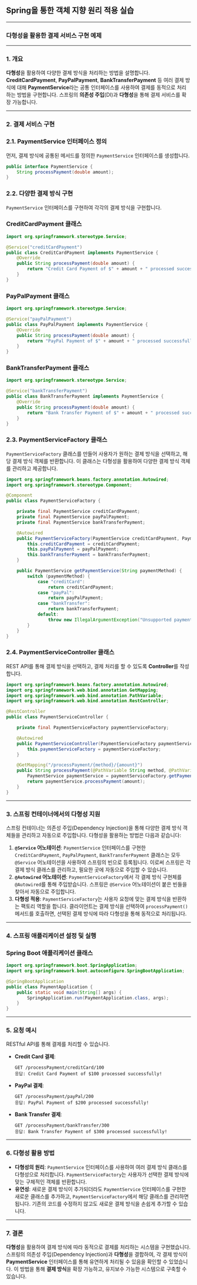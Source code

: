 ## Spring을 통한 객체 지향 원리 적용 실습

---

### **다형성을 활용한 결제 서비스 구현 예제**

---

### **1. 개요**

**다형성**을 활용하여 다양한 결제 방식을 처리하는 방법을 설명합니다. **CreditCardPayment**, **PayPalPayment**, **BankTransferPayment** 등 여러 결제 방식에 대해 **PaymentService**라는 공통 인터페이스를 사용하여 결제를 동적으로 처리하는 방법을 구현합니다. 스프링의 **의존성 주입**(DI)과 **다형성**을 통해 결제 서비스를 확장 가능합니다.

---

### **2. 결제 서비스 구현**

### **2.1. PaymentService 인터페이스 정의**

먼저, 결제 방식에 공통된 메서드를 정의한 `PaymentService` 인터페이스를 생성합니다.

```java
public interface PaymentService {
    String processPayment(double amount);
}
```

### **2.2. 다양한 결제 방식 구현**

`PaymentService` 인터페이스를 구현하여 각각의 결제 방식을 구현합니다.

### **CreditCardPayment 클래스**

```java
import org.springframework.stereotype.Service;

@Service("creditCardPayment")
public class CreditCardPayment implements PaymentService {
    @Override
    public String processPayment(double amount) {
        return "Credit Card Payment of $" + amount + " processed successfully!";
    }
}
```

### **PayPalPayment 클래스**

```java
import org.springframework.stereotype.Service;

@Service("payPalPayment")
public class PayPalPayment implements PaymentService {
    @Override
    public String processPayment(double amount) {
        return "PayPal Payment of $" + amount + " processed successfully!";
    }
}
```

### **BankTransferPayment 클래스**

```java
import org.springframework.stereotype.Service;

@Service("bankTransferPayment")
public class BankTransferPayment implements PaymentService {
    @Override
    public String processPayment(double amount) {
        return "Bank Transfer Payment of $" + amount + " processed successfully!";
    }
}
```

### **2.3. PaymentServiceFactory 클래스**

`PaymentServiceFactory` 클래스를 만들어 사용자가 원하는 결제 방식을 선택하고, 해당 결제 방식 객체를 반환합니다. 이 클래스는 다형성을 활용하여 다양한 결제 방식 객체를 관리하고 제공합니다.

```java
import org.springframework.beans.factory.annotation.Autowired;
import org.springframework.stereotype.Component;

@Component
public class PaymentServiceFactory {

    private final PaymentService creditCardPayment;
    private final PaymentService payPalPayment;
    private final PaymentService bankTransferPayment;

    @Autowired
    public PaymentServiceFactory(PaymentService creditCardPayment, PaymentService payPalPayment, PaymentService bankTransferPayment) {
        this.creditCardPayment = creditCardPayment;
        this.payPalPayment = payPalPayment;
        this.bankTransferPayment = bankTransferPayment;
    }

    public PaymentService getPaymentService(String paymentMethod) {
        switch (paymentMethod) {
            case "creditCard":
                return creditCardPayment;
            case "payPal":
                return payPalPayment;
            case "bankTransfer":
                return bankTransferPayment;
            default:
                throw new IllegalArgumentException("Unsupported payment method");
        }
    }
}
```

### **2.4. PaymentServiceController 클래스**

REST API를 통해 결제 방식을 선택하고, 결제 처리를 할 수 있도록 **Controller**를 작성합니다.

```java
import org.springframework.beans.factory.annotation.Autowired;
import org.springframework.web.bind.annotation.GetMapping;
import org.springframework.web.bind.annotation.PathVariable;
import org.springframework.web.bind.annotation.RestController;

@RestController
public class PaymentServiceController {

    private final PaymentServiceFactory paymentServiceFactory;

    @Autowired
    public PaymentServiceController(PaymentServiceFactory paymentServiceFactory) {
        this.paymentServiceFactory = paymentServiceFactory;
    }

    @GetMapping("/processPayment/{method}/{amount}")
    public String processPayment(@PathVariable String method, @PathVariable double amount) {
        PaymentService paymentService = paymentServiceFactory.getPaymentService(method);
        return paymentService.processPayment(amount);
    }
}
```

---

### **3. 스프링 컨테이너에서의 다형성 지원**

스프링 컨테이너는 의존성 주입(Dependency Injection)을 통해 다양한 결제 방식 객체들을 관리하고 자동으로 주입합니다. 다형성을 활용하는 방법은 다음과 같습니다:

1. **`@Service` 어노테이션**: `PaymentService` 인터페이스를 구현한 `CreditCardPayment`, `PayPalPayment`, `BankTransferPayment` 클래스는 모두 `@Service` 어노테이션을 사용하여 스프링의 빈으로 등록됩니다. 이로써 스프링은 각 결제 방식 클래스를 관리하고, 필요한 곳에 자동으로 주입할 수 있습니다.
2. **`@Autowired` 어노테이션**: `PaymentServiceFactory`에서 각 결제 방식 구현체를 `@Autowired`를 통해 주입받습니다. 스프링은 `@Service` 어노테이션이 붙은 빈들을 찾아서 자동으로 주입합니다.
3. **다형성 적용**: `PaymentServiceFactory`는 사용자 요청에 맞는 결제 방식을 반환하는 팩토리 역할을 합니다. 클라이언트는 결제 방식을 선택하여 `processPayment()` 메서드를 호출하면, 선택된 결제 방식에 따라 다형성을 통해 동적으로 처리됩니다.

---

### **4. 스프링 애플리케이션 설정 및 실행**

### **Spring Boot 애플리케이션 클래스**

```java
import org.springframework.boot.SpringApplication;
import org.springframework.boot.autoconfigure.SpringBootApplication;

@SpringBootApplication
public class PaymentApplication {
    public static void main(String[] args) {
        SpringApplication.run(PaymentApplication.class, args);
    }
}
```

---

### **5. 요청 예시**

RESTful API를 통해 결제를 처리할 수 있습니다.

- **Credit Card 결제**:

    ```
    GET /processPayment/creditCard/100
    응답: Credit Card Payment of $100 processed successfully!
    ```

- **PayPal 결제**:

    ```
    GET /processPayment/payPal/200
    응답: PayPal Payment of $200 processed successfully!
    ```

- **Bank Transfer 결제**:

    ```
    GET /processPayment/bankTransfer/300
    응답: Bank Transfer Payment of $300 processed successfully!
    ```


---

### **6. 다형성 활용 방법**

- **다형성의 원리**: `PaymentService` 인터페이스를 사용하여 여러 결제 방식 클래스를 다형성으로 처리합니다. `PaymentServiceFactory`는 사용자가 선택한 결제 방식에 맞는 구체적인 객체를 반환합니다.
- **유연성**: 새로운 결제 방식이 추가되더라도 `PaymentService` 인터페이스를 구현한 새로운 클래스를 추가하고, `PaymentServiceFactory`에서 해당 클래스를 관리하면 됩니다. 기존의 코드를 수정하지 않고도 새로운 결제 방식을 손쉽게 추가할 수 있습니다.

---

### **7. 결론**

**다형성**을 활용하여 결제 방식에 따라 동적으로 결제를 처리하는 시스템을 구현했습니다. 스프링의 의존성 주입(Dependency Injection)과 **다형성**을 결합하여, 각 결제 방식이 **PaymentService** 인터페이스를 통해 유연하게 처리될 수 있음을 확인할 수 있었습니다. 이 방법을 통해 **결제 방식**을 확장 가능하고, 유지보수 가능한 시스템으로 구축할 수 있습니다.